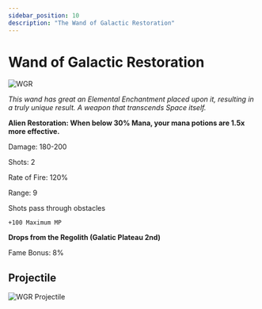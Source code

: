 ```yaml
---
sidebar_position: 10
description: "The Wand of Galactic Restoration"
---
```


# Wand of Galactic Restoration

![WGR](https://cdn.discordapp.com/attachments/1187552567295758487/1188048489406537758/Wand_of_Galactic_Restoration_1.png?ex=65991b60&is=6586a660&hm=fecdbc76209e4478d6e232a82f85d4520b68ccd825673f6cb790f9e87b48ea35&)

<i>This wand has great an Elemental Enchantment placed upon it, resulting in a truly unique result. A weapon that transcends Space itself.</i>

**Alien Restoration: When below 30% Mana, your mana potions are 1.5x more effective.**

Damage: 180-200

Shots: 2

Rate of Fire: 120%

Range: 9

Shots pass through obstacles

    +100 Maximum MP

**Drops from the Regolith (Galatic Plateau 2nd)**

Fame Bonus: 8%
 
## Projectile

![WGR Projectile](https://cdn.discordapp.com/attachments/1160376179996496013/1188045396103139408/normal_ar_blade.gif?ex=6599187f&is=6586a37f&hm=1c68ee4dbae6ef13d8d4e2c1b00b27fa01e608c5104099c54406dcd4820a41ad&)
